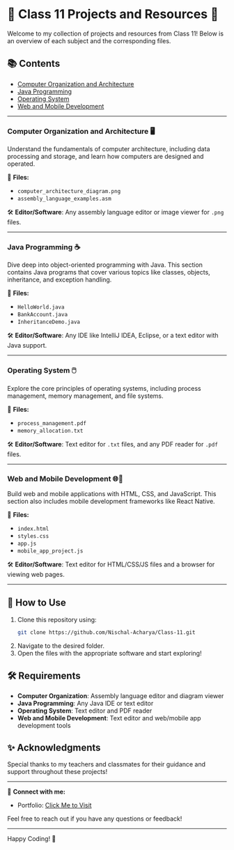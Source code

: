 # 🌟 Class 11 Projects and Resources 🌟

Welcome to my collection of projects and resources from Class 11! Below is an overview of each subject and the corresponding files.

## 📚 Contents

- [Computer Organization and Architecture](https://github.com/Nischal-Acharya/Class-11/tree/main/Computer%20Organization%20and%20Architecture/2.%20Presentation)
- [Java Programming](https://github.com/Nischal-Acharya/Class-11/tree/main/Java/1.%20Programs)
- [Operating System](https://github.com/Nischal-Acharya/Class-11/tree/main/Operating%20System/2.%20Presentation)
- [Web and Mobile Development](https://github.com/Nischal-Acharya/Class-11/tree/main/Web%20and%20Mobile/2.%20Presentation)

---

### Computer Organization and Architecture 🖥️
Understand the fundamentals of computer architecture, including data processing and storage, and learn how computers are designed and operated.

🔗 **Files:**
- `computer_architecture_diagram.png`
- `assembly_language_examples.asm`

🛠️ **Editor/Software**: Any assembly language editor or image viewer for `.png` files.

---

### Java Programming ☕
Dive deep into object-oriented programming with Java. This section contains Java programs that cover various topics like classes, objects, inheritance, and exception handling.

🔗 **Files:**
- `HelloWorld.java`
- `BankAccount.java`
- `InheritanceDemo.java`

🛠️ **Editor/Software**: Any IDE like IntelliJ IDEA, Eclipse, or a text editor with Java support.

---

### Operating System 🖱️
Explore the core principles of operating systems, including process management, memory management, and file systems.

🔗 **Files:**
- `process_management.pdf`
- `memory_allocation.txt`

🛠️ **Editor/Software**: Text editor for `.txt` files, and any PDF reader for `.pdf` files.

---

### Web and Mobile Development 🌐📱
Build web and mobile applications with HTML, CSS, and JavaScript. This section also includes mobile development frameworks like React Native.

🔗 **Files:**
- `index.html`
- `styles.css`
- `app.js`
- `mobile_app_project.js`

🛠️ **Editor/Software**: Text editor for HTML/CSS/JS files and a browser for viewing web pages.

---

## 🚀 How to Use

1. Clone this repository using:
    ```bash
    git clone https://github.com/Nischal-Acharya/Class-11.git
    ```
2. Navigate to the desired folder.
3. Open the files with the appropriate software and start exploring!

## 🛠️ Requirements

- **Computer Organization**: Assembly language editor and diagram viewer
- **Java Programming**: Any Java IDE or text editor
- **Operating System**: Text editor and PDF reader
- **Web and Mobile Development**: Text editor and web/mobile app development tools

## ✨ Acknowledgments

Special thanks to my teachers and classmates for their guidance and support throughout these projects!

---

🔗 **Connect with me:**
- Portfolio: [Click Me to Visit](https://nishchalacharya.com.np)

Feel free to reach out if you have any questions or feedback!

---

Happy Coding! 🎉
